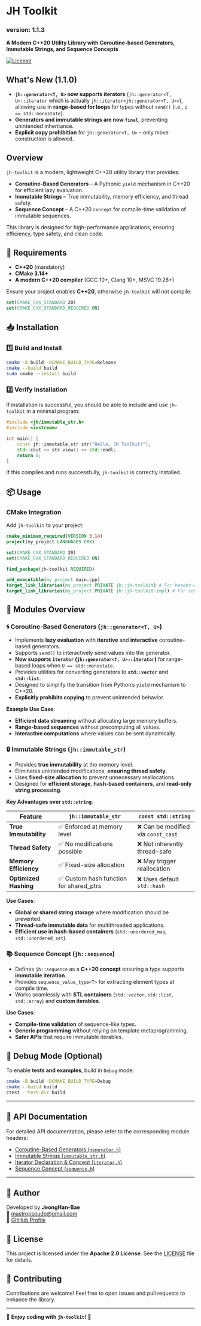 # JH Toolkit

### **version: 1.1.3**

**A Modern C++20 Utility Library with Coroutine-based Generators, Immutable Strings, and Sequence Concepts**

[![License](https://img.shields.io/badge/license-Apache%202.0-blue.svg)](LICENSE)

## What's New (1.1.0)

- **`jh::generator<T, U>` now supports iterators** (`jh::generator<T, U>::iterator` which is actually `jh::iterator<jh::generator<T, U>>`), allowing use in **range-based for loops** for types without `send()` (i.e., `U == std::monostate`).
- **Generators and immutable strings are now `final`**, preventing unintended inheritance.
- **Explicit copy prohibition** for `jh::generator<T, U>` – only move construction is allowed.

## Overview

`jh-toolkit` is a modern, lightweight C++20 utility library that provides:
- **Coroutine-Based Generators** – A Pythonic `yield` mechanism in C++20 for efficient lazy evaluation.
- **Immutable Strings** – True immutability, memory efficiency, and thread safety.
- **Sequence Concept** – A C++20 `concept` for compile-time validation of immutable sequences.

This library is designed for high-performance applications, ensuring efficiency, type safety, and clean code.

## 📌 Requirements

- **C++20** (mandatory)
- **CMake 3.14+**
- **A modern C++20 compiler** (GCC 10+, Clang 10+, MSVC 19.28+)

Ensure your project enables **C++20**, otherwise `jh-toolkit` will not compile:
```cmake
set(CMAKE_CXX_STANDARD 20)
set(CMAKE_CXX_STANDARD_REQUIRED ON)
```

## 📥 Installation

### 1️⃣ Build and Install

```sh
cmake -B build -DCMAKE_BUILD_TYPE=Release
cmake --build build
sudo cmake --install build
```

### 2️⃣ Verify Installation

If installation is successful, you should be able to include and use `jh-toolkit` in a minimal program:

```c++
#include <jh/immutable_str.h>
#include <iostream>

int main() {
    const jh::immutable_str str("Hello, JH Toolkit!");
    std::cout << str.view() << std::endl;
    return 0;
}
```

If this compiles and runs successfully, `jh-toolkit` is correctly installed.

## 📦 Usage

### CMake Integration

Add `jh-toolkit` to your project:

```cmake
cmake_minimum_required(VERSION 3.14)
project(my_project LANGUAGES CXX)

set(CMAKE_CXX_STANDARD 20)
set(CMAKE_CXX_STANDARD_REQUIRED ON)

find_package(jh-toolkit REQUIRED)

add_executable(my_project main.cpp)
target_link_libraries(my_project PRIVATE jh::jh-toolkit) # For header-only modules
target_link_libraries(my_project PRIVATE jh::jh-toolkit-impl) # For compiled components
```

## 🔧 Modules Overview

### 🌀 Coroutine-Based Generators (`jh::generator<T, U>`)
- Implements **lazy evaluation** with **iterative** and **interactive** coroutine-based generators.
- Supports `send()` to interactively send values into the generator.
- **Now supports `iterator` (`jh::generator<T, U>::iterator`)** for range-based loops when `U == std::monostate`.
- Provides utilities for converting generators to **`std::vector`** and **`std::list`**.
- Designed to simplify the transition from Python’s `yield` mechanism to C++20.
- **Explicitly prohibits copying** to prevent unintended behavior.

**Example Use Case**:
- **Efficient data streaming** without allocating large memory buffers.
- **Range-based sequences** without precomputing all values.
- **Interactive computations** where values can be sent dynamically.

### 🔒 Immutable Strings (`jh::immutable_str`)
- Provides **true immutability** at the memory level.
- Eliminates unintended modifications, **ensuring thread safety**.
- Uses **fixed-size allocation** to prevent unnecessary reallocations.
- Designed for **efficient storage**, **hash-based containers**, and **read-only string processing**.

**Key Advantages over `std::string`**:

| Feature               | `jh::immutable_str`                    | `const std::string`                |
|-----------------------|----------------------------------------|------------------------------------|
| **True Immutability** | ✅ Enforced at memory level             | ❌ Can be modified via `const_cast` |
| **Thread Safety**     | ✅ No modifications possible            | ❌ Not inherently thread-safe       |
| **Memory Efficiency** | ✅ Fixed-size allocation                | ❌ May trigger reallocation         |
| **Optimized Hashing** | ✅ Custom hash function for shared_ptrs | ❌ Uses default `std::hash`         |

**Use Cases**:
- **Global or shared string storage** where modification should be prevented.
- **Thread-safe immutable data** for multithreaded applications.
- **Efficient use in hash-based containers** (`std::unordered_map`, `std::unordered_set`).

### 📚 Sequence Concept (`jh::sequence`)
- Defines `jh::sequence` as a **C++20 concept** ensuring a type supports **immutable iteration**.
- Provides `sequence_value_type<T>` for extracting element types at compile time.
- Works seamlessly with **STL containers** (`std::vector`, `std::list`, `std::array`) and **custom iterables**.

**Use Cases**:
- **Compile-time validation** of sequence-like types.
- **Generic programming** without relying on template metaprogramming.
- **Safer APIs** that require immutable iterables.

## 🔬 Debug Mode (Optional)
To enable **tests and examples**, build in `Debug` mode:

```sh
cmake -B build -DCMAKE_BUILD_TYPE=Debug
cmake --build build
ctest --test-dir build
```

---

## 📖 API Documentation

For detailed API documentation, please refer to the corresponding module headers:

- [Coroutine-Based Generators (`generator.h`)](docs/generator.md)
- [Immutable Strings (`immutable_str.h`)](docs/immutable_str.md)
- [Iterator Declaration & Concept (`iterator.h`)](docs/iterator.md)
- [Sequence Concept (`sequence.h`)](docs/sequence.md)

---

## 👤 Author

Developed by **JeongHan-Bae**  
📧 [mastropseudo@gmail.com](mailto:mastropseudo@gmail.com)  
🔗 [GitHub Profile](https://github.com/JeongHan-Bae)

## 📜 License

This project is licensed under the **Apache 2.0 License**. See the [LICENSE](LICENSE) file for details.

## 🤝 Contributing

Contributions are welcome! Feel free to open issues and pull requests to enhance the library.

---

🚀 **Enjoy coding with `jh-toolkit`!** 🚀

